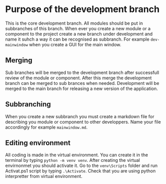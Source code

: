 # Purpose of the development branch
This is the core development branch. All modules should be put in subbranches of this branch. When ever you create a new module or a component to the project create a new branch under development and name it suhch a way it can be recognised as subbranch. For example `dev-mainwindow` when you create a GUI for the main window.

## Merging
Sub branches will be merged to the development branch after successfull review of the module or component. After this merge the development branch can be merged to sub brances when needed. Development will be merged to the main branch for releasing a new version of the application.

## Subbranching
When you create a new subbranch you must create a markdown file for describing you module or component to other developpers. Name your file accordingly for example `mainwindow.md`.

## Editing environment
All coding is made in the virtual environment. You can create it in the terminal by typing `python -m venv venv`.
After creating the virtual envirnonmet you should activate it. Go to the `venv\Scripts` folder and run Activat.ps1 script by typing `.\Activate`. Check that you are using python interpretter from virtual environment.
